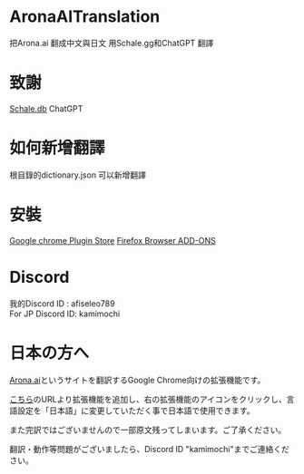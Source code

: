 # AronaAITranslation

把Arona.ai 翻成中文與日文
用Schale.gg和ChatGPT 翻譯

# 致謝

[Schale.db](https://schaledb.com/)
ChatGPT

# 如何新增翻譯

根目錄的dictionary.json 可以新增翻譯

# 安裝
[Google chrome Plugin Store](https://chromewebstore.google.com/detail/aronaai-translator/bdkmgaodjbbcjcbpnccbpgnhdjojknkb)
[Firefox Browser ADD-ONS](https://addons.mozilla.org/zh-TW/firefox/addon/arona-ai-translator/)


# Discord

我的Discord ID : afiseleo789  
For JP Discord ID: kamimochi

# 日本の方へ

[Arona.ai](https://arona.ai)というサイトを翻訳するGoogle Chrome向けの拡張機能です。  

[こちら](https://chromewebstore.google.com/detail/aronaai-translator中文化/bdkmgaodjbbcjcbpnccbpgnhdjojknkb)のURLより拡張機能を追加し、右の拡張機能のアイコンをクリックし、言語設定を「日本語」に変更していただく事で日本語で使用できます。 

また完訳ではございませんので一部原文残ってしまいます。ご了承ください。

翻訳・動作等問題がございましたら、Discord ID "kamimochi"までご連絡ください。  
